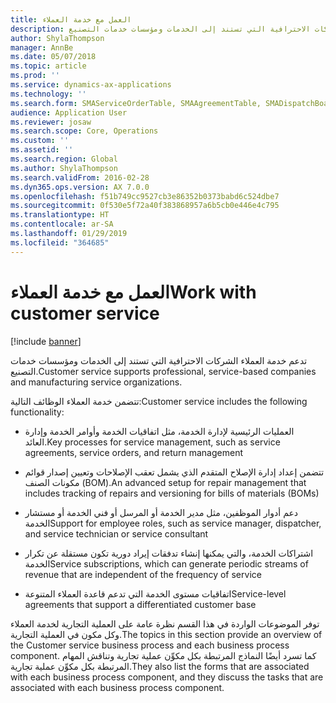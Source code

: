 ```yaml
---
title: العمل مع خدمة العملاء
description: تدعم خدمة العملاء الشركات الاحترافية التي تستند إلى الخدمات ومؤسسات خدمات التصنيع.
author: ShylaThompson
manager: AnnBe
ms.date: 05/07/2018
ms.topic: article
ms.prod: ''
ms.service: dynamics-ax-applications
ms.technology: ''
ms.search.form: SMAServiceOrderTable, SMAAgreementTable, SMADispatchBoard
audience: Application User
ms.reviewer: josaw
ms.search.scope: Core, Operations
ms.custom: ''
ms.assetid: ''
ms.search.region: Global
ms.author: ShylaThompson
ms.search.validFrom: 2016-02-28
ms.dyn365.ops.version: AX 7.0.0
ms.openlocfilehash: f51b749cc9527cb3e86352b0373babd6c524dbe7
ms.sourcegitcommit: 0f530e5f72a40f383868957a6b5cb0e446e4c795
ms.translationtype: HT
ms.contentlocale: ar-SA
ms.lasthandoff: 01/29/2019
ms.locfileid: "364685"
---
```

# <a name="work-with-customer-service"></a><span data-ttu-id="05aa5-103">العمل مع خدمة العملاء</span><span class="sxs-lookup"><span data-stu-id="05aa5-103">Work with customer service</span></span> 

[!include [banner](../includes/banner.md)]


<span data-ttu-id="05aa5-104">تدعم خدمة العملاء الشركات الاحترافية التي تستند إلى الخدمات ومؤسسات خدمات التصنيع.</span><span class="sxs-lookup"><span data-stu-id="05aa5-104">Customer service supports professional, service-based companies and manufacturing service organizations.</span></span>

<span data-ttu-id="05aa5-105">تتضمن خدمة العملاء الوظائف التالية:</span><span class="sxs-lookup"><span data-stu-id="05aa5-105">Customer service includes the following functionality:</span></span>

  - <span data-ttu-id="05aa5-106">العمليات الرئيسية لإدارة الخدمة، مثل اتفاقيات الخدمة وأوامر الخدمة وإدارة العائد.</span><span class="sxs-lookup"><span data-stu-id="05aa5-106">Key processes for service management, such as service agreements, service orders, and return management</span></span>

  - <span data-ttu-id="05aa5-107">تتضمن إعداد إدارة الإصلاح المتقدم الذي يشمل تعقب الإصلاحات وتعيين إصدار قوائم مكونات الصنف (BOM).</span><span class="sxs-lookup"><span data-stu-id="05aa5-107">An advanced setup for repair management that includes tracking of repairs and versioning for bills of materials (BOMs)</span></span>

  - <span data-ttu-id="05aa5-108">دعم أدوار الموظفين، مثل مدير الخدمة أو المرسل أو فني الخدمة أو مستشار الخدمة</span><span class="sxs-lookup"><span data-stu-id="05aa5-108">Support for employee roles, such as service manager, dispatcher, and service technician or service consultant</span></span>

  - <span data-ttu-id="05aa5-109">اشتراكات الخدمة، والتي يمكنها إنشاء تدفقات إيراد دورية تكون مستقلة عن تكرار الخدمة</span><span class="sxs-lookup"><span data-stu-id="05aa5-109">Service subscriptions, which can generate periodic streams of revenue that are independent of the frequency of service</span></span>

  - <span data-ttu-id="05aa5-110">اتفاقيات مستوى الخدمة التي تدعم قاعدة العملاء المتنوعة</span><span class="sxs-lookup"><span data-stu-id="05aa5-110">Service-level agreements that support a differentiated customer base</span></span>

<span data-ttu-id="05aa5-111">توفر الموضوعات الواردة في هذا القسم نظرة عامة على العملية التجارية لخدمة العملاء وكل مكون في العملية التجارية.</span><span class="sxs-lookup"><span data-stu-id="05aa5-111">The topics in this section provide an overview of the Customer service business process and each business process component.</span></span> <span data-ttu-id="05aa5-112">كما تسرد أيضًا النماذج المرتبطة بكل مكوِّن عملية تجارية وتناقش المهام المرتبطة بكل مكوِّن عملية تجارية.</span><span class="sxs-lookup"><span data-stu-id="05aa5-112">They also list the forms that are associated with each business process component, and they discuss the tasks that are associated with each business process component.</span></span>




